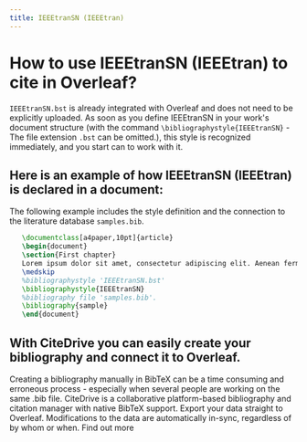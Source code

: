 ```yaml
---
title: IEEEtranSN (IEEEtran)
---
```


# How to use IEEEtranSN (IEEEtran) to cite in Overleaf? 
`IEEEtranSN.bst` is already integrated with Overleaf and does not need to be explicitly uploaded. As soon as you define IEEEtranSN in your work's document structure (with the command `\bibliographystyle{IEEEtranSN}` - The file extension `.bst` can be omitted.), this style is recognized immediately, and you start can to work with it.

## Here is an example of how IEEEtranSN (IEEEtran) is declared in a document:
The following example includes the style definition and the connection to the literature database `samples.bib`.
```tex
   \documentclass[a4paper,10pt]{article}
   \begin{document}
   \section{First chapter}
   Lorem ipsum dolor sit amet, consectetur adipiscing elit. Aenean fermentum justo massa, ut maximus mauris sodales et. Aenean vel elit a erat rhoncus pharetra.
   \medskip
   %bibliographystyle 'IEEEtranSN.bst'
   \bibliographystyle{IEEEtranSN}
   %bibliography file 'samples.bib'.
   \bibliography{sample}
   \end{document}
```

## With CiteDrive you can easily create your bibliography and connect it to Overleaf. 
Creating a bibliography manually in BibTeX can be a time consuming and erroneous process - especially when several people are working on the same .bib file. CiteDrive is a collaborative platform-based bibliography and citation manager with native BibTeX support. Export your data straight to Overleaf. Modifications to the data are automatically in-sync, regardless of by whom or when. Find out more